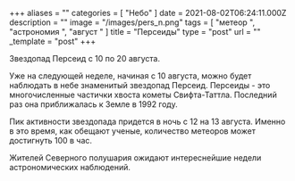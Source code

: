 +++
aliases = ""
categories = [ "Небо" ]
date = 2021-08-02T06:24:11.000Z
description = ""
image = "/images/pers_n.png"
tags = [ "метеор ", "астрономия ", "август " ]
title = "Персеиды"
type = "post"
url = ""
_template = "post"
+++

Звездопад Персеид с 10 по 20 августа.

Уже на следующей неделе, начиная с 10 августа, можно будет наблюдать в небе знаменитый звездопад Персеид. Персеиды - это многочисленные частички хвоста кометы Свифта-Таттла. Последний раз она приближалась к Земле в 1992 году.

Пик активности звездопада придется в ночь с 12 на 13 августа. Именно в это время, как обещают ученые, количество метеоров может достигнуть 100 в час.

Жителей Северного полушария ожидают интереснейшие недели астрономических наблюдений.
